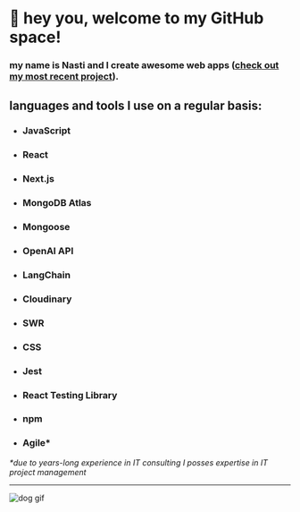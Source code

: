 # 🤗 hey you, welcome to my GitHub space!

### my name is Nasti and I create awesome web apps ([check out my most recent project](https://github.com/nastiche/capstone_taskifai_app)).
## languages and tools I use on a regular basis:

- ### **JavaScript**
- ### **React**
- ### **Next.js**
- ### **MongoDB Atlas**
- ### **Mongoose**
- ### **OpenAI API**
- ### **LangChain**
- ### **Cloudinary**
- ### **SWR**
- ### **CSS**
- ### **Jest**
- ### **React Testing Library**
- ### **npm**
- ### **Agile***


_*due to years-long experience in IT consulting I posses expertise in IT project management_

---

![dog gif](https://media3.giphy.com/media/3oKIPnAiaMCws8nOsE/200w.webp?cid=ecf05e479tv7f9phcfjywlacunm5j3jyj4hplan5rxtikayp&ep=v1_gifs_search&rid=200w.webp&ct=g)
